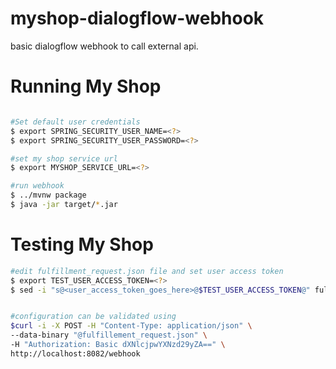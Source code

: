 # myshop-dialogflow-webhook

basic dialogflow webhook to call external api.


# Running My Shop
```bash

#Set default user credentials
$ export SPRING_SECURITY_USER_NAME=<?>
$ export SPRING_SECURITY_USER_PASSWORD=<?>

#set my shop service url
$ export MYSHOP_SERVICE_URL=<?>

#run webhook
$ ../mvnw package
$ java -jar target/*.jar

```

# Testing My Shop

```bash
#edit fulfillment_request.json file and set user access token 
$ export TEST_USER_ACCESS_TOKEN=<?>
$ sed -i "s@<user_access_token_goes_here>@$TEST_USER_ACCESS_TOKEN@" fulfillement_request.json


#configuration can be validated using
$curl -i -X POST -H "Content-Type: application/json" \
--data-binary "@fulfillement_request.json" \
-H "Authorization: Basic dXNlcjpwYXNzd29yZA==" \
http://localhost:8082/webhook
```
